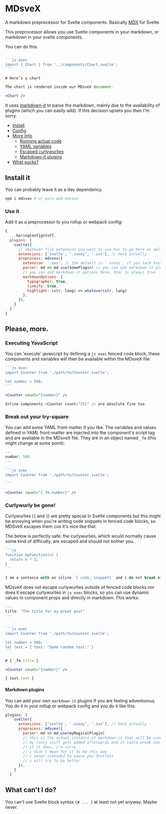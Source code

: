 # MDsveX

A markdown preprocessor for Svelte components. Basically [MDX](https://github.com/mdx-js/mdx) for Svelte.

This preprocessor allows you use Svelte components in your markdown, or markdown in your svelte components.

You can do this:

````jsx

```js exec
import { Chart } from '../components/Chart.svelte';
```

# Here’s a chart

The chart is rendered inside our MDsveX document.

<Chart />

````

It uses [markdown-it](https://github.com/markdown-it/markdown-it) to parse the markdown, mainly due to the availability of plugins (which you can easily add). If this decision upsets you then I'm sorry.

- [Install](#install-it)
- [Config](#use-it)
- [More Info](#please-more)
  - [Running actual code](#executing-yavaScript)
  - [YAML variables](#break-out-your-try-square)
  - [Escaped curlywurlies](#curlywurly-be-gone)
  - [Markdown-it plugins](#markdown-plugins)
- [What sucks?](#what-cant-i-do)


## Install it

You can probably leave it as a dev dependency.

```bash
npm i mdsvex # or yarn add mdsvex
```

### Use it

Add it as a preprocessor to you rollup or webpack config:

```js
{
  ...boringConfigStuff,
  plugins: [
    svelte({
      // whatever file extension you want to use has to go here as well
      extensions: ['svelte', '.svexy', '.svx'], // here actually
      preprocess: mdsvex({
        extension: '.svx', // the default is '.svexy', if you lack taste, you might want to change it
        parser: md => md.use(SomePlugin) // you can add markdown-it plugins if the feeling takes you
        // you can add markdown-it options here, html is always true
        markdownOptions: {
          typographer: true,
          linkify: true,
          highlight: (str, lang) => whatever(str, lang)
        },
      }),
    }
  ]
}
```

## Please, more.

### Executing YavaScript

You can 'execute' javascript by defining a `js exec` fenced code block, these components and variables will then be available within the MDsveX file:

````jsx
```js exec
import Counter from './path/to/Counter.svelte';

let number = 500;
```

<Counter count="{number}" />

Inline components <Counter count="{5}" /> are absolute fine too.
````

### Break out your try-square

You can add some YAML front-matter if you like. The variables and values defined in YAML front-matter are injected into the component's script tag and are available in the MDsveX file. They are in an object named `_fm` (this might change at some point):

````jsx
---
number: 500
---

```js exec
import Counter from './path/to/Counter.svelte';

```

<Counter count="{_fm.number}" />
````

### Curlywurly be gone!

Curlywurlies (`{` and `}`) are pretty special in Svelte components but this might be annoying when you're writing code snippets in fenced code blocks, so MDSveX escapes them cos it's nice like that:

The below is perfectly safe: the curlywurlies, which would normally cause some kind of difficulty, are escaped and should not bother you.

````jsx
```js
function myFunction(n) {
  return n * 2;
}
```

I am a sentence with an inline `{ code, snippet}` and i do not break either.
````

MDsveX does not escape curlywurlies outside of fenced code blocks nor does it escape curlywurlies in `js exec` blocks, so you can use dynamic values in component props and directly in markdown. This works:

````jsx
---
title: "The title for my great post"
---


```js exec
import Counter from './path/to/Counter.svelte';

let number = 500;
let text = { text: "Some random text." }
```

# { _fm.title }

<Counter count="{number}" />

{ text.text }
````

#### Markdown plugins

You can add your own `markdown-it` plugins if you are feeling adventurous. You do it in your rollup or webpack config and you do it like this:

```js
plugins: [
    svelte({
      extensions: ['svelte', '.svexy', '.svx'], // here actually
      preprocess: mdsvex({
        parser: md => md.use(myMagicalPlugin)
        // this is the actual instance of markdown-it that will be used to parse things
        // my fancy stuff gets added afterwards and it could break one of your plugins
        // if it does, i'm sorry
        // i didn't mean for it to be this way
        // i never intended to cause you distress
        // i will try to be better
      }),
    }
  ]
```

## What can't I do?

You can't use Svelte block syntax `{# ... }` at least not yet anyway. Maybe never.

